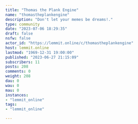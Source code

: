 ```yaml
---
title: "Thomas the Plank Engine" 
name: "thomastheplankengine"
description: "Don't let your memes be dreams!."
type: community
date: "2023-07-06 18:29:35"
draft: false
nsfw: false
actor_id: "https://lemmit.online/c/thomastheplankengine"
host: lemmit.online
lastmod: "1969-12-31 19:00:00"
published: "2023-06-27 21:15:09"
subscribers: 11
posts: 208
comments: 0
weight: 208
dau: 0
wau: 0
mau: 0
instances:
- "lemmit_online"
tags: 
- "lemmit_online"

---
```

